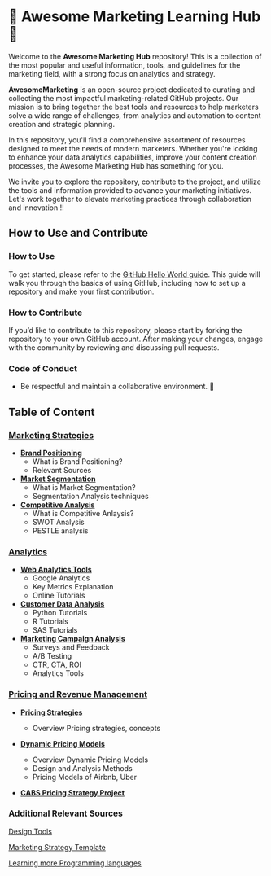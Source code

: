 <p align="center"><h1>🧠 Awesome Marketing Learning Hub 🤩 </h1></p> 

Welcome to the **Awesome Marketing Hub** repository! This is a collection of the most popular and useful information, tools, and guidelines for the marketing field, with a strong focus on analytics and strategy. 

**AwesomeMarketing** is an open-source project dedicated to curating and collecting the most impactful marketing-related GitHub projects. Our mission is to bring together the best tools and resources to help marketers solve a wide range of challenges, from analytics and automation to content creation and strategic planning.

In this repository, you'll find a comprehensive assortment of resources designed to meet the needs of modern marketers. Whether you're looking to enhance your data analytics capabilities, improve your content creation processes, the Awesome Marketing Hub has something for you.

We invite you to explore the repository, contribute to the project, and utilize the tools and information provided to advance your marketing initiatives. Let's work together to elevate marketing practices through collaboration and innovation !!

## How to Use and Contribute


### **How to Use**

To get started, please refer to the [GitHub Hello World guide](https://docs.github.com/en/get-started/start-your-journey/hello-world). This guide will walk you through the basics of using GitHub, including how to set up a repository and make your first contribution.

### **How to Contribute**

If you’d like to contribute to this repository, please start by forking the repository to your own GitHub account. After making your changes, engage with the community by reviewing and discussing pull requests.

### **Code of Conduct**

- Be respectful and maintain a collaborative environment. 🙏


## Table of Content

### [Marketing Strategies](https://github.com/ds4cabs/AwesomeMarketing/tree/main/Marketing_Strategies)
 - **[Brand Positioning](https://github.com/ds4cabs/AwesomeMarketing/blob/main/Marketing_Strategies/Brand_Positioning.md)**
     - What is Brand Positioning?
     - Relevant Sources
- **[Market Segmentation](https://github.com/ds4cabs/AwesomeMarketing/blob/main/Marketing_Strategies/Market_Segmentation.md)**
     - What is Market Segmentation?
     - Segmentation Analysis techniques
- **[Competitive Analysis](https://github.com/ds4cabs/AwesomeMarketing/blob/main/Marketing_Strategies/Competitive_Analysis.md)**
     - What is Competitive Anlaysis?
     - SWOT Analysis 
     - PESTLE analysis


### [Analytics](https://github.com/ds4cabs/AwesomeMarketing/tree/main/Analytics)
- **[Web Analytics Tools](https://github.com/ds4cabs/AwesomeMarketing/blob/main/Analytics/Web_Analytics_Tools.md)**
     - Google Analytics
     - Key Metrics Explanation
     - Online Tutorials
-  **[Customer Data Analysis](https://github.com/ds4cabs/AwesomeMarketing/blob/main/Analytics/Customer_Data_Analysis.md)**
     - Python Tutorials
     - R Tutorials 
     - SAS Tutorials
- **[Marketing Campaign Analysis](https://github.com/ds4cabs/AwesomeMarketing/blob/main/Analytics/Marketing%20Campaign%20Analysis.md)**
     - Surveys and Feedback
     - A/B Testing
     - CTR, CTA, ROI
     - Analytics Tools

### [Pricing and Revenue Management](https://github.com/ds4cabs/AwesomeMarketing/tree/main/Pricing_Management)
- **[Pricing Strategies](https://github.com/ds4cabs/AwesomeMarketing/blob/main/Pricing_Management/Pricing_Strategies.md)**
     - Overview Pricing strategies, concepts


- **[Dynamic Pricing Models](https://github.com/ds4cabs/AwesomeMarketing/blob/main/Pricing_Management/Dynamic_Pricing_Models.md)**
     - Overview Dynamic Pricing Models
     - Design and Analysis Methods
     - Pricing Models of Airbnb, Uber


- **[CABS Pricing Strategy Project](https://github.com/ds4cabs/CABSPriceStrategy)**

### Additional Relevant Sources


[Design Tools](https://github.com/goabstract/Awesome-Design-Tools)

[Marketing Strategy Template](https://www.aha.io/roadmapping/guide/marketing-templates/market-positioning-templates)

[Learning more Programming languages](https://www.codedex.io/home)